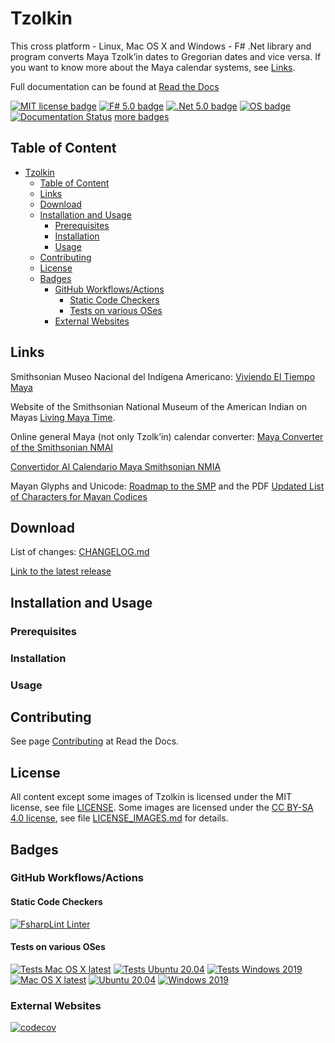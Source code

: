 # Tzolkin

This cross platform - Linux, Mac OS X and Windows - F# .Net library and program converts Maya Tzolk’in dates to Gregorian dates and vice versa.
If you want to know more about the Maya calendar systems, see [Links](#links).

Full documentation can be found at [Read the Docs](https://tzolkin.readthedocs.io/en/latest/)

[![MIT license badge](https://img.shields.io/github/license/Release-Candidate/Tzolkin)](https://github.com/Release-Candidate/Tzolkin/blob/main/LICENSE)
[![F# 5.0 badge](https://img.shields.io/badge/F%23-5.0-brightgreen?style=flat)](https://fsharp.org/)
[![.Net 5.0 badge](https://img.shields.io/badge/.Net-5.0-brightgreen?style=flat)](https://dotnet.microsoft.com/download)
[![OS badge](https://img.shields.io/badge/Runs%20on-Linux%7COS%20X%7CWindows-brightgreen?style=flat)](https://dotnet.microsoft.com/download)
[![Documentation Status](https://readthedocs.org/projects/tzolkin/badge/?version=latest)](https://tzolkin.readthedocs.io/en/latest/?badge=latest)
[more badges](#badges)

## Table of Content

- [Tzolkin](#tzolkin)
  - [Table of Content](#table-of-content)
  - [Links](#links)
  - [Download](#download)
  - [Installation and Usage](#installation-and-usage)
    - [Prerequisites](#prerequisites)
    - [Installation](#installation)
    - [Usage](#usage)
  - [Contributing](#contributing)
  - [License](#license)
  - [Badges](#badges)
    - [GitHub Workflows/Actions](#github-workflowsactions)
      - [Static Code Checkers](#static-code-checkers)
      - [Tests on various OSes](#tests-on-various-oses)
    - [External Websites](#external-websites)

## Links

Smithsonian Museo Nacional del Indígena Americano: [Viviendo El Tiempo Maya](https://maya.nmai.si.edu/es)

Website of the Smithsonian National Museum of the American Indian on Mayas [Living Maya Time](https://maya.nmai.si.edu/).

Online general Maya (not only Tzolk’in) calendar converter: [Maya Converter of the Smithsonian NMAI](https://maya.nmai.si.edu/calendar/maya-calendar-converter)

[Convertidor Al Calendario Maya Smithsonian NMIA](https://maya.nmai.si.edu/es/calendario/convertidor-de-calendario-maya)

Mayan Glyphs and Unicode: [Roadmap to the SMP](https://www.unicode.org/roadmaps/smp/) and the PDF [Updated List of Characters for Mayan Codices](https://www.unicode.org/L2/L2020/20248-mayan-update.pdf)

## Download

List of changes: [CHANGELOG.md](https://github.com/Release-Candidate/Tzolkin/blob/main/CHANGELOG.md)

[Link to the latest release](https://github.com/Release-Candidate/Tzolkin/releases/latest)

## Installation and Usage

### Prerequisites

### Installation

### Usage

## Contributing

See page [Contributing](https://tzolkin.readthedocs.io/en/latest/contributing/) at Read the Docs.

## License

All content except some images of Tzolkin is licensed under the MIT license, see file [LICENSE](https://github.com/Release-Candidate/Tzolkin/blob/main/LICENSE).
Some images are licensed under the [CC BY-SA 4.0 license](https://creativecommons.org/licenses/by-sa/4.0/), see file [LICENSE_IMAGES.md](./LICENSE_IMAGES.md) for details.

## Badges

### GitHub Workflows/Actions

#### Static Code Checkers

[![FsharpLint Linter](https://github.com/Release-Candidate/Tzolkin/actions/workflows/fsharplint.yml/badge.svg)](https://github.com/Release-Candidate/Tzolkin/actions/workflows/fsharplint.yml)

#### Tests on various OSes

[![Tests Mac OS X latest](https://github.com/Release-Candidate/Tzolkin/actions/workflows/osx_test.yml/badge.svg)](https://github.com/Release-Candidate/Tzolkin/actions/workflows/osx_test.yml)
[![Tests Ubuntu 20.04](https://github.com/Release-Candidate/Tzolkin/actions/workflows/linux_test.yml/badge.svg)](https://github.com/Release-Candidate/Tzolkin/actions/workflows/linux_test.yml)
[![Tests Windows 2019](https://github.com/Release-Candidate/Tzolkin/actions/workflows/windows_test.yml/badge.svg)](https://github.com/Release-Candidate/Tzolkin/actions/workflows/windows_test.yml)
[![Mac OS X latest](https://github.com/Release-Candidate/Tzolkin/actions/workflows/osx.yml/badge.svg)](https://github.com/Release-Candidate/Tzolkin/actions/workflows/osx.yml)
[![Ubuntu 20.04](https://github.com/Release-Candidate/Tzolkin/actions/workflows/linux.yml/badge.svg)](https://github.com/Release-Candidate/Tzolkin/actions/workflows/linux.yml)
[![Windows 2019](https://github.com/Release-Candidate/Tzolkin/actions/workflows/windows.yml/badge.svg)](https://github.com/Release-Candidate/Tzolkin/actions/workflows/windows.yml)

### External Websites

[![codecov](https://codecov.io/gh/Release-Candidate/Tzolkin/branch/main/graph/badge.svg)](https://codecov.io/gh/Release-Candidate/Tzolkin)
